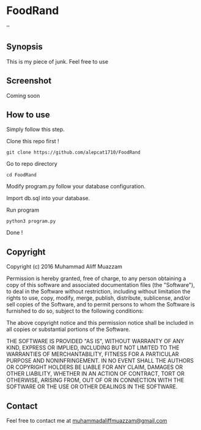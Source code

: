 # FoodRand
''


## Synopsis
This is my piece of junk. Feel free to use


## Screenshot
Coming soon


## How to use
Simply follow this step.

Clone this repo first !

	git clone https://github.com/alepcat1710/FoodRand

Go to repo directory

	cd FoodRand

Modify program.py follow your database configuration.

Import db.sql into your database.

Run program

	python3 program.py

Done !


## Copyright
Copyright (c) 2016 Muhammad Aliff Muazzam

Permission is hereby granted, free of charge, to any person obtaining a copy of this software and associated documentation files (the "Software"), to deal in the Software without restriction, including without limitation the rights to use, copy, modify, merge, publish, distribute, sublicense, and/or sell copies of the Software, and to permit persons to whom the Software is furnished to do so, subject to the following conditions:

The above copyright notice and this permission notice shall be included in all copies or substantial portions of the Software.

THE SOFTWARE IS PROVIDED "AS IS", WITHOUT WARRANTY OF ANY KIND, EXPRESS OR IMPLIED, INCLUDING BUT NOT LIMITED TO THE WARRANTIES OF MERCHANTABILITY, FITNESS FOR A PARTICULAR PURPOSE AND NONINFRINGEMENT. IN NO EVENT SHALL THE AUTHORS OR COPYRIGHT HOLDERS BE LIABLE FOR ANY CLAIM, DAMAGES OR OTHER LIABILITY, WHETHER IN AN ACTION OF CONTRACT, TORT OR OTHERWISE, ARISING FROM, OUT OF OR IN CONNECTION WITH THE SOFTWARE OR THE USE OR OTHER DEALINGS IN THE SOFTWARE.


## Contact
Feel free to contact me at muhammadaliffmuazzam@gmail.com
